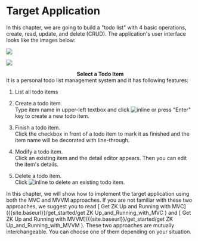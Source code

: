 # Target Application
In this chapter, we are going to build a "todo list" with 4 basic operations, create, read, update, and delete (CRUD). The application's user interface looks like the images below:

![]({{site.baseurl}}/zk_essentials/images/ze-ch6-app.png)

![]({{site.baseurl}}/zk_essentials/images/ze-ch6-app-selected.png)

<div style="text-align:center">
<strong>Select a Todo Item</strong>

</div>
It is a personal todo list management system and it has following
features:

1.  List all todo items
2.  Create a todo item.<br/>
Type item name in upper-left textbox and click ![inline]({{site.baseurl}}/zk_essentials/images/ze-ch6-plus.png) or press "Enter" key to create a new todo item.

3.  Finish a todo item.<br/>
Click the checkbox in front of a todo item to mark it as finished and the item name will be decorated with line-through.

4.  Modify a todo item.<br/>
Click an existing item and the detail editor appears. Then you can edit the item's details.

5.  Delete a todo item.<br/>
Click ![inline]({{site.baseurl}}/zk_essentials/images/ze-ch6-cross.png) to delete an existing todo item.

In this chapter, we will show how to implement the target application
using both the MVC and MVVM approaches. If you are not familiar with
these two approaches, we suggest you to read [ Get ZK Up and Running with MVC]({{site.baseurl}}/get_started/get ZK Up_and_Running_with_MVC )
and [ Get ZK Up and Running with MVVM]({{site.baseurl}}/get_started/get ZK Up_and_Running_with_MVVM ).
These two approaches are mutually interchangeable. You can choose one of
them depending on your situation.
